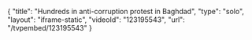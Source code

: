 {
    "title": "Hundreds in anti-corruption protest in Baghdad",
    "type": "solo",
    "layout": "iframe-static",
    "videoId": "123195543",
    "url": "\/tvpembed\/123195543"
}